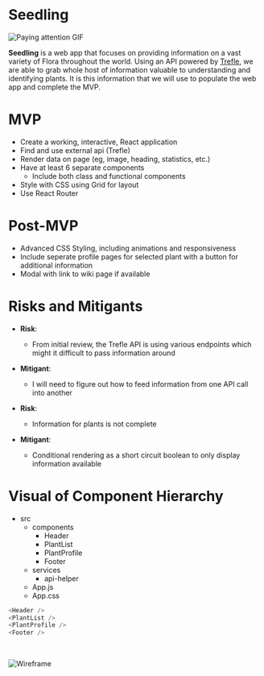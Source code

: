 # **Seedling**

![Paying attention GIF](https://media.giphy.com/media/H83UUEWleFCJa/giphy.gif)

**Seedling** is a web app that focuses on providing information on a vast variety of Flora throughout the world. Using an API powered by [Trefle](https://trefle.io/reference), we are able to grab whole host of information valuable to understanding and identifying plants. It is this information that we will use to populate the web app and complete the MVP.

# MVP
* Create a working, interactive, React application
* Find and use external api (Trefle)
* Render data on page (eg, image, heading, statistics, etc.)
* Have at least 6 separate components
  * Include both class and functional components
* Style with CSS using Grid for layout
* Use React Router

# Post-MVP
* Advanced CSS Styling, including animations and responsiveness
* Include seperate profile pages for selected plant with a button for additional information
* Modal with link to wiki page if available

# Risks and Mitigants
* **Risk**: 
  * From initial review, the Trefle API is using various endpoints which might it difficult to pass information around
* **Mitigant**: 
  * I will need to figure out how to feed information from one API call into another 

* **Risk**: 
  * Information for plants is not complete
* **Mitigant**:
  * Conditional rendering as a short circuit boolean to only display information available

# Visual of Component Hierarchy
* src
  * components
    * Header
    * PlantList
    * PlantProfile
    * Footer
  * services
    * api-helper
  * App.js
  * App.css

```javascript
<Header />
<PlantList />
<PlantProfile />
<Footer />
```

<br>

![Wireframe](https://i.imgur.com/ILpMOZ1.png)